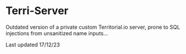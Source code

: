 # Terri-Server

Outdated version of a private custom Territorial.io server, prone to SQL injections from unsanitized name inputs...

Last updated 17/12/23

